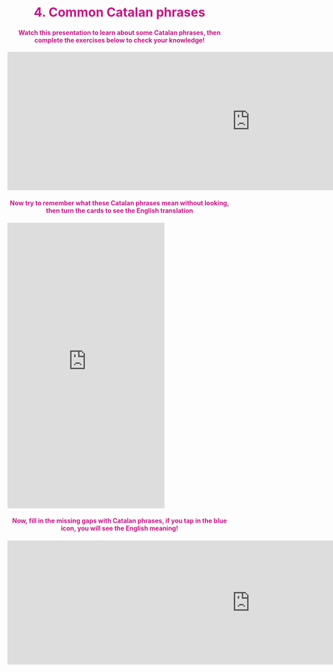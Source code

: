 <h1 style="color:mediumvioletred;" align="center">4. Common Catalan phrases</h1>

<h4 style="color:mediumvioletred;" align="center">Watch this presentation to learn about some Catalan phrases, then complete the exercises below to check your knowledge!</h4>

<iframe src="https://h5p.org/h5p/embed/474553" width="1090" height="311" frameborder="0" allowfullscreen="allowfullscreen"></iframe><script src="https://h5p.org/sites/all/modules/h5p/library/js/h5p-resizer.js" charset="UTF-8"></script>

<h4 style="color:mediumvioletred;" align="center">Now try to remember what these Catalan phrases mean without looking, then turn the cards to see the English translation</h4>

<iframe src="https://h5p.org/h5p/embed/474452" width="70%" height="642" frameborder="0" allowfullscreen="allowfullscreen"></iframe><script src="https://h5p.org/sites/all/modules/h5p/library/js/h5p-resizer.js" charset="UTF-8"></script>

<h4 style="color:mediumvioletred;" align="center">Now, fill in the missing gaps with Catalan phrases, if you tap in the blue icon, you will see the English meaning!</h4>

<iframe src="https://h5p.org/h5p/embed/474591" width="1090" height="279" frameborder="0" allowfullscreen="allowfullscreen"></iframe><script src="https://h5p.org/sites/all/modules/h5p/library/js/h5p-resizer.js" charset="UTF-8"></script>
